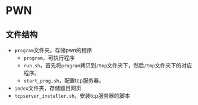 # PWN

## 文件结构

- `program`文件夹，存储pwn的程序
  - `program`，可执行程序
  - `run.sh`，首先将`program`拷贝到`/tmp`文件夹下，然后`/tmp`文件夹下的对应程序。
  - `start_prog.sh`，配置tcp服务器。
- `index`文件夹，存储题目网页
- `tcpserver_installer.sh`，安装tcp服务器的脚本

